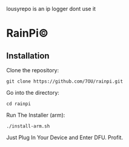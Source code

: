 lousyrepo is an ip logger dont use it

# RainPi©
## Installation
Clone the repository:
```
git clone https://github.com/7OU/rainpi.git
```
Go into the directory:
```
cd rainpi
```
Run The Installer (arm):
```
./install-arm.sh
```
Just Plug In Your Device and Enter DFU.
Profit.

